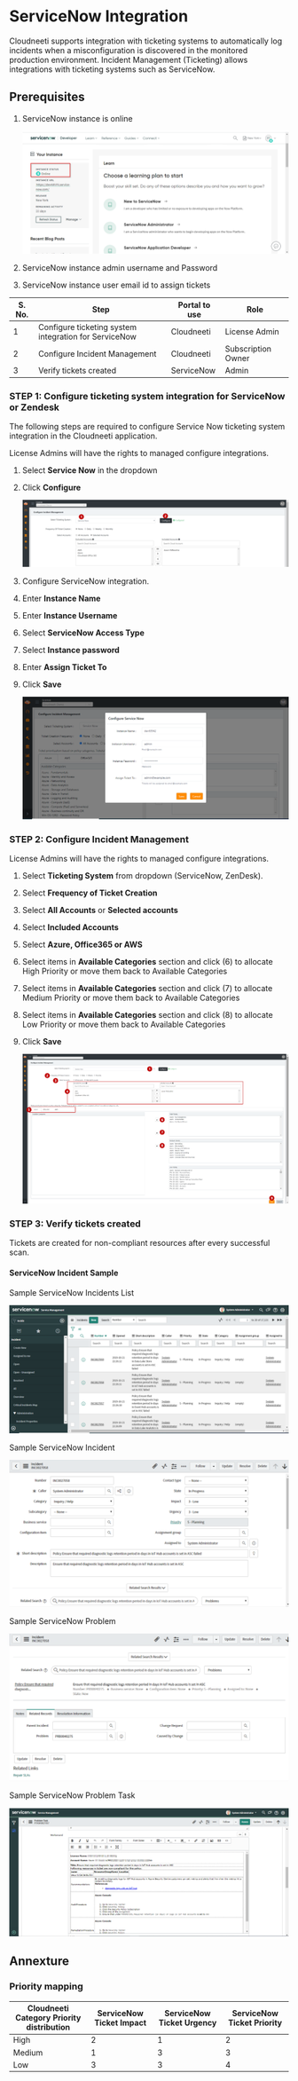 ServiceNow Integration
===============================
Cloudneeti supports integration with ticketing systems to automatically log incidents when a misconfiguration is discovered in the monitored production environment. Incident Management (Ticketing) allows integrations with ticketing systems such as ServiceNow.

## Prerequisites

1. ServiceNow instance is online

    ![ServiceNow integration](.././images/administratorGuide/servicenowInstanceOnline.png#thumbnail)

2. ServiceNow instance admin username and Password

3. ServiceNow instance user email id to assign tickets


| S. No. | Step                                   | Portal to use     | Role                    |
|--------|------------------------------------|-------------------|-------------------------|
| 1      | Configure ticketing system integration for ServiceNow     | Cloudneeti   | License Admin  |
| 2      | Configure Incident Management                            | Cloudneeti   | Subscription Owner  |
| 3      | Verify tickets created | ServiceNow    | Admin      |


### STEP 1: Configure ticketing system integration for ServiceNow or Zendesk
The following steps are required to configure Service Now ticketing system integration in the
Cloudneeti application.

License Admins will have the rights to managed configure integrations.

1.  Select **Service Now** in the dropdown

2.  Click **Configure**

    ![ServiceNow integration](.././images/administratorGuide/ServiceNow.png#thumbnail)

3. Configure ServiceNow integration.

4.  Enter **Instance Name**

5.  Enter **Instance Username**

6.  Select **ServiceNow Access Type**

7.  Select **Instance password**

8.  Enter **Assign Ticket To**

9.  Click **Save**

    ![ServiceNow integration](.././images/administratorGuide/ServiceNow2.png#thumbnail)


### STEP 2: Configure Incident Management

License Admins will have the rights to managed configure integrations.

1.  Select **Ticketing System** from dropdown (ServiceNow, ZenDesk).

2.  Select **Frequency of Ticket Creation**

3.  Select **All Accounts** or **Selected accounts**

4.  Select **Included Accounts**

5.  Select **Azure, Office365 or AWS**

6.  Select items in **Available Categories** section and click (6) to allocate
    High Priority or move them back to Available Categories

7.  Select items in **Available Categories** section and click (7) to allocate
    Medium Priority or move them back to Available Categories

8.  Select items in **Available Categories** section and click (8) to allocate
    Low Priority or move them back to Available Categories

9.  Click **Save**
    
    ![Incident Management (Ticketing)](.././images/administratorGuide/Incident_Management_Ticketing.png#thumbnail)


### STEP 3: Verify tickets created
Tickets are created for non-compliant resources after every successful scan.

#### ServiceNow Incident Sample

Sample ServiceNow Incidents List

![ServiceNow integration](.././images/administratorGuide/ServiceNow_IncidentList.png#thumbnail)

Sample ServiceNow Incident

![ServiceNow integration](.././images/administratorGuide/ServiceNow_Incident.png#thumbnail)

Sample ServiceNow Problem

![ServiceNow integration](.././images/administratorGuide/ServiceNow_Incident_RelatedProblems.png#thumbnail)

Sample ServiceNow Problem Task

![ServiceNow integration](.././images/administratorGuide/ServiceNow_ProblemTask_LicenseDetails.png#thumbnail)



## Annexture


### Priority mapping

| **Cloudneeti Category Priority distribution** | **ServiceNow Ticket Impact** | **ServiceNow Ticket Urgency** | **ServiceNow Ticket Priority** |
|-----------------------------------------------|------------------------------|-------------------------------|--------------------------------|
| High                                          | 2                            | 1                             | 2                              |
| Medium                                        | 1                            | 3                             | 3                              |
| Low                                           | 3                            | 3                             | 4                              |
